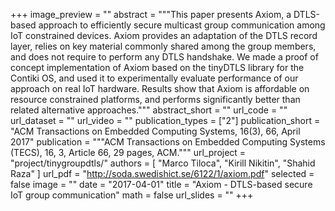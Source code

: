 +++
image_preview = ""
abstract = """This paper presents Axiom, a DTLS-based approach to efficiently secure multicast group communication
among IoT constrained devices. Axiom provides an adaptation of the DTLS record layer,
relies on key material commonly shared among the group members, and does not require to perform any DTLS handshake.
We made a proof of concept implementation of Axiom based on the tinyDTLS library for the Contiki OS,
and used it to experimentally evaluate performance of our approach on real IoT hardware.
Results show that Axiom is affordable on resource constrained platforms, and performs significantly better
than related alternative approaches."""
abstract_short = ""
url_code = ""
url_dataset = ""
url_video = ""
publication_types = ["2"]
publication_short = "ACM Transactions on Embedded Computing Systems, 16(3), 66, April 2017"
publication = """ACM Transactions on Embedded Computing Systems (TECS), 16, 3, Article 66, 29 pages, ACM."""
url_project = "project/tinygroupdtls/"
authors = [
  "Marco Tiloca", "Kirill Nikitin", "Shahid Raza"
]
url_pdf = "http://soda.swedishict.se/6122/1/axiom.pdf"
selected = false
image = ""
date = "2017-04-01"
title = "Axiom - DTLS-based secure IoT group communication"
math = false
url_slides = ""
+++

